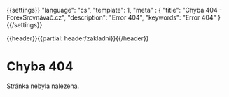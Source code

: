 {{settings}}
  "language": "cs",
  "template": 1,
  "meta" : {
    "title": "Chyba 404 - ForexSrovnávač.cz",
    "description": "Error 404",
    "keywords": "Error 404"
  }
{{/settings}}

{{header}}{{partial: header/zakladni}}{{/header}}


# Chyba 404

Stránka nebyla nalezena.
